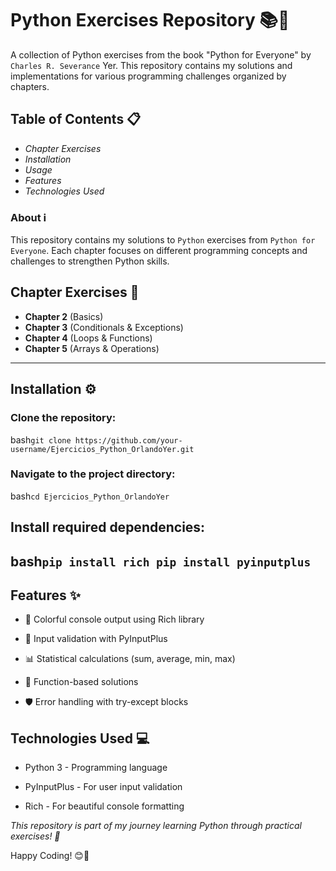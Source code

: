 ﻿# Python Exercises Repository 📚🐍
A collection of Python exercises from the book "Python for Everyone" by ```Charles R. Severance``` Yer. This repository contains my solutions and implementations for various programming challenges organized by chapters.

## Table of Contents 📋
- _Chapter Exercises_
- _Installation_
- _Usage_
- _Features_
- _Technologies Used_

### About ℹ️
This repository contains my solutions to ```Python``` exercises from ```Python for Everyone```. Each chapter focuses on different programming concepts and challenges to strengthen Python skills.

## Chapter Exercises 📖
- **Chapter 2** (Basics)
- **Chapter 3** (Conditionals & Exceptions)
- **Chapter 4** (Loops & Functions)
- **Chapter 5** (Arrays & Operations)

---

## Installation ⚙️
### Clone the repository:

bash``
git clone https://github.com/your-username/Ejercicios_Python_OrlandoYer.git
``
### Navigate to the project directory:

bash``
cd Ejercicios_Python_OrlandoYer
``

## Install required dependencies:

bash``
pip install rich
pip install pyinputplus
``
---

## Features ✨
- 🎨 Colorful console output using Rich library

- 🔢 Input validation with PyInputPlus

- 📊 Statistical calculations (sum, average, min, max)

- 🎯 Function-based solutions

- 🛡 Error handling with try-except blocks

## Technologies Used 💻
- Python 3 - Programming language

- PyInputPlus - For user input validation

- Rich - For beautiful console formatting


_This repository is part of my journey learning Python through practical exercises! 🌟_

Happy Coding! 😊🚀